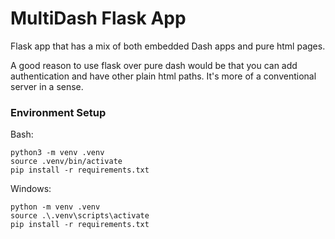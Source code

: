 # MultiDash Flask App

Flask app that has a mix of both embedded Dash apps and pure html pages.

A good reason to use flask over pure dash would be that you can add authentication and have 
other plain html paths. It's more of a conventional server in a sense. 


### Environment Setup

Bash:
```
python3 -m venv .venv
source .venv/bin/activate
pip install -r requirements.txt
```

Windows:
```
python -m venv .venv
source .\.venv\scripts\activate
pip install -r requirements.txt